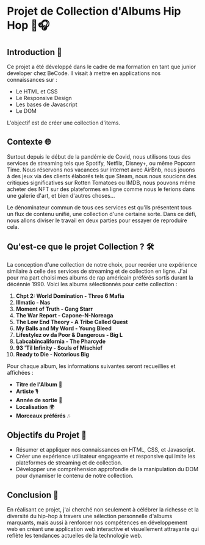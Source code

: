 # Projet de Collection d'Albums Hip Hop 🎤🎧

## Introduction 🚀

Ce projet a été développé dans le cadre de ma formation en tant que junior developer chez BeCode. Il visait à mettre en applications nos connaissances sur :

- Le HTML et CSS
- Le Responsive Design
- Les bases de Javascript
- Le DOM

L'objectif est de créer une collection d'items.

## Contexte 🌐

Surtout depuis le début de la pandémie de Covid, nous utilisons tous des services de streaming tels que Spotify, Netflix, Disney+, ou même Popcorn Time. Nous réservons nos vacances sur internet avec AirBnb, nous jouons à des jeux via des clients élaborés tels que Steam, nous nous soucions des critiques significatives sur Rotten Tomatoes ou IMDB, nous pouvons même acheter des NFT sur des plateformes en ligne comme nous le ferions dans une galerie d'art, et bien d'autres choses...

Le dénominateur commun de tous ces services est qu'ils présentent tous un flux de contenu unifié, une collection d'une certaine sorte. Dans ce défi, nous allons diviser le travail en deux parties pour essayer de reproduire cela.

## Qu'est-ce que le projet Collection ? 🛠️

La conception d'une collection de notre choix, pour recréer une expérience similaire à celle des services de streaming et de collection en ligne. J'ai pour ma part choisi mes albums de rap américain préférés sortis durant la décénnie 1990. Voici les albums sélectionnés pour cette collection :

1. **Chpt 2: World Domination - Three 6 Mafia**
2. **Illmatic - Nas**
3. **Moment of Truth - Gang Starr**
4. **The War Report - Capone-N-Noreaga**
5. **The Low End Theory - A Tribe Called Quest**
6. **My Balls and My Word - Young Bleed**
7. **Lifestylez ov da Poor & Dangerous - Big L**
8. **Labcabincalifornia - The Pharcyde**
9. **93 'Til Infinity - Souls of Mischief**
10. **Ready to Die - Notorious Big**

Pour chaque album, les informations suivantes seront recueillies et affichées :

- **Titre de l'Album** 📀
- **Artiste** 🎙️
- **Année de sortie** 📅
- **Localisation** 🌍
- **Morceaux préférés** 🎶

## Objectifs du Projet 🎯

- Résumer et appliquer nos connaissances en HTML, CSS, et Javascript.
- Créer une expérience utilisateur engageante et responsive qui imite les plateformes de streaming et de collection.
- Développer une compréhension approfondie de la manipulation du DOM pour dynamiser le contenu de notre collection.

## Conclusion 🎉

En réalisant ce projet, j'ai cherché non seulement à célébrer la richesse et la diversité du hip-hop à travers une sélection personnelle d'albums marquants, mais aussi à renforcer nos compétences en développement web en créant une application web interactive et visuellement attrayante qui reflète les tendances actuelles de la technologie web.
